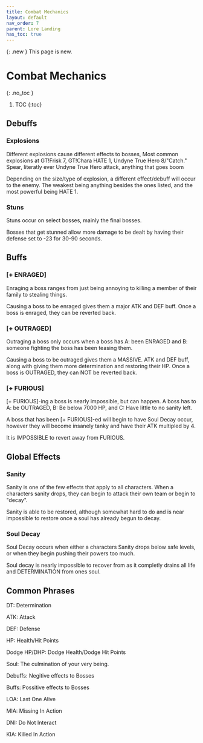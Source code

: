 ```yaml
---
title: Combat Mechanics
layout: default
nav_order: 7
parent: Lore Landing
has_toc: true
---
```


{: .new }
This page is new.

# Combat Mechanics
{: .no_toc }

1. TOC
{:toc}

## Debuffs

### Explosions

Different explosions cause different effects to bosses, Most common explosions at GT!Frisk 7, GT!Chara HATE 1, Undyne True Hero 8/"Catch." Spear, literatly ever Undyne True Hero attack, anything that goes boom

Depending on the size/type of explosion, a different effect/debuff will occur to the enemy.  The weakest being anything besides the ones listed, and the most powerful being HATE 1.

### Stuns

Stuns occur on select bosses, mainly the final bosses.

Bosses that get stunned allow more damage to be dealt by having their defense set to -23 for 30-90 seconds.

## Buffs

### [+ ENRAGED]

Enraging a boss ranges from just being annoying to killing a member of their family to stealing things.

Causing a boss to be enraged gives them a major ATK and DEF buff. Once a boss is enraged, they can be reverted back.

### [+ OUTRAGED]

Outraging a boss only occurs when a boss has A: been ENRAGED and B: someone fighting the boss has been teasing them.

Causing a boss to be outraged gives them a MASSIVE. ATK and DEF buff, along with giving them more determination and restoring their HP. Once a boss is OUTRAGED, they can NOT be reverted back.

### [+ FURIOUS]

[+ FURIOUS]-ing a boss is nearly impossible, but can happen.  A boss has to A: be OUTRAGED, B: Be below 7000 HP, and C: Have little to no sanity left.

A boss that has been [+ FURIOUS]-ed will begin to have Soul Decay occur, however they will become insanely tanky and have their ATK multipled by 4.

It is IMPOSSIBLE to revert away from FURIOUS.

## Global Effects

### Sanity

Sanity is one of the few effects that apply to all characters.  When a characters sanity drops, they can begin to attack their own team or begin to "decay".

Sanity is able to be restored, although somewhat hard to do and is near impossible to restore once a soul has already begun to decay.

### Soul Decay

Soul Decay occurs when either a characters Sanity drops below safe levels, or when they begin pushing their powers too much.

Soul decay is nearly impossible to recover from as it completly drains all life and DETERMINATION from ones soul.

## Common Phrases

DT: Determination

ATK: Attack

DEF: Defense

HP: Health/Hit Points

Dodge HP/DHP: Dodge Health/Dodge Hit Points

Soul: The culmination of your very being.

Debuffs: Negitive effects to Bosses

Buffs: Possitive effects to Bosses

LOA: Last One Alive

MIA: Missing In Action

DNI: Do Not Interact

KIA: Killed In Action
